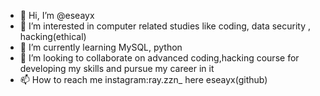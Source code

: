 - 👋 Hi, I’m @eseayx
- 👀 I’m interested in computer related studies like coding, data security , hacking(ethical)
- 🌱 I’m currently learning MySQL, python 
- 💞️ I’m looking to collaborate on advanced coding,hacking course for developing my skills and pursue my career in it
- 📫 How to reach me instagram:ray.zzn_ here eseayx(github)

<!---
eseayx/eseayx is a ✨ special ✨ repository because its `README.md` (this file) appears on your GitHub profile.
You can click the Preview link to take a look at your changes.
--->
